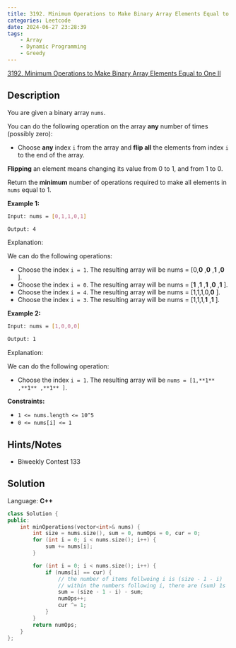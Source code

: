 ```yaml
---
title: 3192. Minimum Operations to Make Binary Array Elements Equal to One II
categories: Leetcode
date: 2024-06-27 23:28:39
tags:
    - Array
    - Dynamic Programming
    - Greedy
---
```


[3192. Minimum Operations to Make Binary Array Elements Equal to One II](https://leetcode.com/problems/minimum-operations-to-make-binary-array-elements-equal-to-one-ii/description/)

## Description

You are given a binary array `nums`.

You can do the following operation on the array **any** number of times (possibly zero):

- Choose **any** index `i` from the array and **flip all** the elements from index `i` to the end of the array.

**Flipping** an element means changing its value from 0 to 1, and from 1 to 0.

Return the **minimum** number of operations required to make all elements in `nums` equal to 1.

**Example 1:**

```bash
Input: nums = [0,1,1,0,1]

Output: 4
```

Explanation:

We can do the following operations:

- Choose the index `i = 1`. The resulting array will be nums = [0,**0** ,**0** ,**1** ,**0** ].
- Choose the index `i = 0`. The resulting array will be nums = [**1** ,**1** ,**1** ,**0** ,**1** ].
- Choose the index `i = 4`. The resulting array will be nums = [1,1,1,0,**0** ].
- Choose the index `i = 3`. The resulting array will be nums = [1,1,1,**1** ,**1** ].

**Example 2:**

```bash
Input: nums = [1,0,0,0]

Output: 1
```

Explanation:

We can do the following operation:

- Choose the index `i = 1`. The resulting array will be `nums = [1,**1** ,**1** ,**1** ]`.

**Constraints:**

- `1 <= nums.length <= 10^5`
- `0 <= nums[i] <= 1`

## Hints/Notes

- Biweekly Contest 133

## Solution

Language: **C++**

```C++
class Solution {
public:
    int minOperations(vector<int>& nums) {
        int size = nums.size(), sum = 0, numOps = 0, cur = 0;
        for (int i = 0; i < nums.size(); i++) {
            sum += nums[i];
        }

        for (int i = 0; i < nums.size(); i++) {
            if (nums[i] == cur) {
                // the number of items follwoing i is (size - 1 - i)
                // within the numbers following i, there are (sum) 1s
                sum = (size - 1 - i) - sum;
                numOps++;
                cur ^= 1;
            }
        }
        return numOps;
    }
};
```
